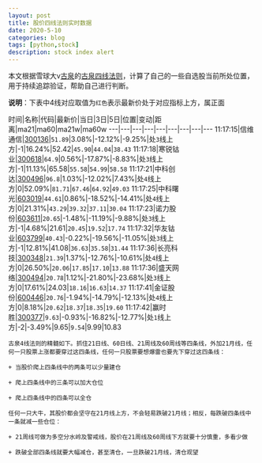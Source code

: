 ```yaml
---
layout: post
title: 股价四线法则实时数据
date: 2020-5-10
categories: blog
tags: [python,stock]
description: stock index alert
---
```



本文根据雪球大v[古泉](https://xueqiu.com/u/7148646888)的[古泉四线法则](https://xueqiu.com/7148646888/130498192)，计算了自己的一些自选股当前所处位置，用于持续追踪验证，帮助自己进行判断。

**说明**：下表中4线对应取值为`红色`表示最新价处于对应指标上方，属正面

时间|名称|代码|最新价|当日|3日|5日|位置|变动|距离|ma21|ma60|ma21w|ma60w
---|---|---|---|---|---|---|---|---
11:17:15|信维通信|[300136](https://xueqiu.com/S/SZ300136)|`51.89`|3.08%|-12.12%|-9.25%|处`3`线上方|-1|16.24%|52.42|`45.90`|`44.04`|`38.43`
11:17:18|寒锐钴业|[300618](https://xueqiu.com/S/SZ300618)|`64.9`|0.56%|-17.87%|-8.83%|处`3`线上方|-1|11.13%|65.58|`55.58`|`54.99`|`58.58`
11:17:21|中科创达|[300496](https://xueqiu.com/S/SZ300496)|`96.8`|1.03%|-12.02%|7.43%|处`4`线上方|0|52.09%|`81.71`|`67.46`|`64.92`|`49.03`
11:17:25|中科曙光|[603019](https://xueqiu.com/S/SH603019)|`44.61`|0.86%|-18.52%|-14.41%|处`4`线上方|0|21.31%|`43.29`|`39.32`|`37.11`|`30.04`
11:17:23|诺力股份|[603611](https://xueqiu.com/S/SH603611)|`20.65`|-1.48%|-11.19%|-9.88%|处`3`线上方|-1|4.68%|21.61|`20.45`|`19.52`|`17.74`
11:17:32|华友钴业|[603799](https://xueqiu.com/S/SH603799)|`40.43`|-0.22%|-19.56%|-11.05%|处`3`线上方|-1|12.81%|41.08|`36.63`|`35.58`|`31.44`
11:17:36|长亮科技|[300348](https://xueqiu.com/S/SZ300348)|`21.39`|1.37%|-12.76%|-10.61%|处`4`线上方|0|26.50%|`20.06`|`17.85`|`17.10`|`13.88`
11:17:36|盛天网络|[300494](https://xueqiu.com/S/SZ300494)|`20.78`|1.12%|-21.80%|-23.68%|处`3`线上方|0|17.61%|24.03|`18.16`|`16.63`|`14.37`
11:17:41|金证股份|[600446](https://xueqiu.com/S/SH600446)|`20.76`|-1.94%|-14.79%|-12.13%|处`4`线上方|0|8.18%|`20.62`|`18.37`|`18.35`|`19.60`
11:17:42|赢时胜|[300377](https://xueqiu.com/S/SZ300377)|`9.63`|-0.93%|-16.82%|-12.77%|处`1`线上方|-2|-3.49%|9.65|`9.54`|9.99|10.83

```
古泉4线法则的精髓如下。抓住21日线、60日线、21周线及60周线等四条线，外加21月线，任何一只股票上涨都要穿过这四条线，任何一只股票要想爆雷也要先下穿过这四条线：

+ 当股价爬上四条线中的两条可以少量建仓

+ 爬上四条线中的三条可以加大仓位

+ 爬上四条线中的四条可以全仓

任何一只大牛，其股价都会坚守在21月线上方，不会轻易跌破21月线；相反，每跌破四条线中一条就减一些仓位：

+ 21周线可做为多空分水岭及警戒线，股价在21周线及60周线下方就要十分慎重，多看少做

+ 跌破全部四条线就要大幅减仓，甚至清仓，一旦跌破21月线，清仓观望
```